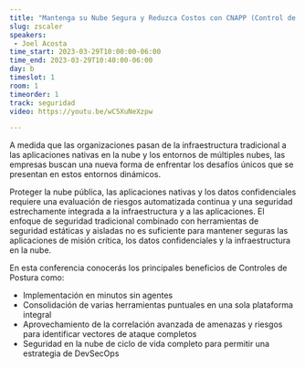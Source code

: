 ```yaml
---
title: "Mantenga su Nube Segura y Reduzca Costos con CNAPP (Control de Postura) de Zscaler"
slug: zscaler
speakers:
 - Joel Acosta
time_start: 2023-03-29T10:00:00-06:00
time_end: 2023-03-29T10:40:00-06:00
day: b
timeslot: 1
room: 1
timeorder: 1
track: seguridad
video: https://youtu.be/wC5XuNeXzpw

---
```


A medida que las organizaciones pasan de la infraestructura tradicional a las aplicaciones nativas en la nube y los entornos de múltiples nubes, las empresas buscan una nueva forma de enfrentar los desafíos únicos que se presentan en estos entornos dinámicos.

Proteger la nube pública, las aplicaciones nativas y los datos confidenciales requiere una evaluación de riesgos automatizada continua y una seguridad estrechamente integrada a la infraestructura y a las aplicaciones. El enfoque de seguridad tradicional combinado con herramientas de seguridad estáticas y aisladas no es suficiente para mantener seguras las aplicaciones de misión crítica, los datos confidenciales y la infraestructura en la nube. 

En esta conferencia conocerás los principales beneficios de Controles de Postura como:
- Implementación en minutos sin agentes
- Consolidación de varias herramientas puntuales en una sola plataforma integral
- Aprovechamiento de la correlación avanzada de amenazas y riesgos para identificar vectores de ataque completos
- Seguridad en la nube de ciclo de vida completo para permitir una estrategia de DevSecOps
